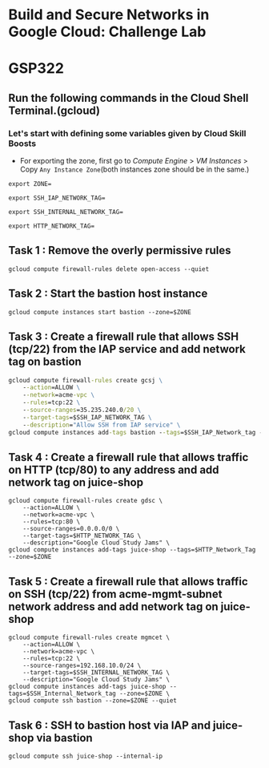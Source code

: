 # Build and Secure Networks in Google Cloud: Challenge Lab  
# GSP322 

## Run the following commands in the Cloud Shell Terminal.(gcloud)
### Let's start with defining some variables given by Cloud Skill Boosts

* For exporting the zone, first go to *Compute Engine* > *VM Instances* > Copy `Any Instance Zone`(both instances zone should be in the same.)

```
export ZONE=
```

```
export SSH_IAP_NETWORK_TAG=
```

```
export SSH_INTERNAL_NETWORK_TAG=
```

```
export HTTP_NETWORK_TAG=
```
## Task 1 : Remove the overly permissive rules

```
gcloud compute firewall-rules delete open-access --quiet
```

## Task 2 : Start the bastion host instance
```
gcloud compute instances start bastion --zone=$ZONE
```

## Task 3 : Create a firewall rule that allows SSH (tcp/22) from the IAP service and add network tag on bastion
```cmd
gcloud compute firewall-rules create gcsj \
    --action=ALLOW \
    --network=acme-vpc \
    --rules=tcp:22 \
    --source-ranges=35.235.240.0/20 \
    --target-tags=$SSH_IAP_NETWORK_TAG \
    --description="Allow SSH from IAP service" \
gcloud compute instances add-tags bastion --tags=$SSH_IAP_Network_tag --zone=$ZONE
```

## Task 4 : Create a firewall rule that allows traffic on HTTP (tcp/80) to any address and add network tag on juice-shop
```
gcloud compute firewall-rules create gdsc \
    --action=ALLOW \
    --network=acme-vpc \
    --rules=tcp:80 \
    --source-ranges=0.0.0.0/0 \
    --target-tags=$HTTP_NETWORK_TAG \
    --description="Google Cloud Study Jams" \
gcloud compute instances add-tags juice-shop --tags=$HTTP_Network_Tag --zone=$ZONE
```
## Task 5 : Create a firewall rule that allows traffic on SSH (tcp/22) from acme-mgmt-subnet network address and add network tag on juice-shop
```
gcloud compute firewall-rules create mgmcet \
    --action=ALLOW \
    --network=acme-vpc \
    --rules=tcp:22 \
    --source-ranges=192.168.10.0/24 \
    --target-tags=$SSH_INTERNAL_NETWORK_TAG \
    --description="Google Cloud Study Jams" \
gcloud compute instances add-tags juice-shop --tags=$SSH_Internal_Network_tag --zone=$ZONE \
gcloud compute ssh bastion --zone=$ZONE --quiet
```
## Task 6 : SSH to bastion host via IAP and juice-shop via bastion
```
gcloud compute ssh juice-shop --internal-ip
```

